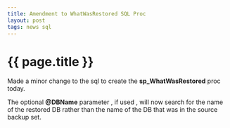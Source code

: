 ```yaml
---
title: Amendment to WhatWasRestored SQL Proc
layout: post
tags: news sql
---
```

# {{ page.title }}
Made a minor change to the sql to create the **sp_WhatWasRestored** proc today.

The optional **@DBName** parameter , if used , will now search for the name of the restored DB rather than the name of the DB that was in the source backup set.
